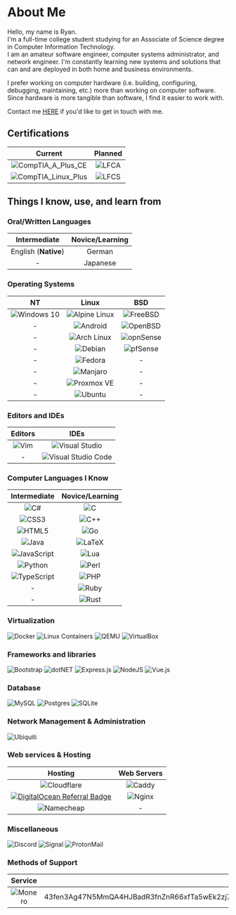 # About Me

Hello, my name is Ryan.\
I'm a full-time college student studying for an Associate of Science degree in Computer Information Technology.\
I am an amateur software engineer, computer systems administrator, and network engineer. I'm constantly learning new systems and solutions that can and are deployed in both home and business environments.

I prefer working on computer hardware (i.e. building, configuring, debugging, maintaining, etc.) more than working on computer software. Since hardware is more tangible than software, I find it easier to work with.

Contact me [HERE](mailto:rbradley0@foxsys.org?subject=Contacting%20From%20Github) if you'd like to get in touch with me.

## Certifications

| Current | Planned |
| :-: | :-: |
| ![CompTIA_A_Plus_CE](https://img.shields.io/badge/CompTIA_A+_CE-FF0000?style=for-the-badge&logo=none) | ![LFCA](https://img.shields.io/badge/Linux_Foundation_LFCA-003366?style=for-the-badge&logo=linux-foundation&logoColor=white) |
| ![CompTIA_Linux_Plus](https://img.shields.io/badge/CompTIA_Linux+-FF0000?style=for-the-badge&logo=none) | ![LFCS](https://img.shields.io/badge/Linux_Foundation_LFCS-003366?style=for-the-badge&logo=linux-foundation&logoColor=white) |



## Things I know, use, and learn from

### Oral/Written Languages

| Intermediate | Novice/Learning |
| :-: | :-: |
| English (**Native**) | German |
| - | Japanese |

### Operating Systems

| NT | Linux | BSD |
| :-: | :-: | :-: |
| ![Windows 10](https://img.shields.io/badge/Windows_10-0078D6?style=for-the-badge&logo=windows&logoColor=white) | ![Alpine Linux](https://img.shields.io/badge/Alpine_Linux-0D597F?style=for-the-badge&logo=alpine-linux&logoColor=white) | ![FreeBSD](https://img.shields.io/badge/FreeBSD-FF0000?style=for-the-badge&logo=freebsd&logoColor=white) |
| - | ![Android](https://img.shields.io/badge/Android-3DDC84?style=for-the-badge&logo=android&logoColor=white) | ![OpenBSD](https://img.shields.io/badge/OpenBSD-FFD700?style=for-the-badge&logo=openbsd&logoColor=black) |
| - | ![Arch Linux](https://img.shields.io/badge/Arch_Linux-1793D1?style=for-the-badge&logo=arch-linux&logoColor=white) | ![opnSense](https://img.shields.io/badge/opnSense-E95420?style=for-the-badge&logo=opnsense&logoColor=white) |
| - | ![Debian](https://img.shields.io/badge/Debian-D70A53?style=for-the-badge&logo=debian&logoColor=white) | ![pfSense](https://img.shields.io/badge/pfSense-0078d7?style=for-the-badge&logo=pfsense&logoColor=white) |
| - | ![Fedora](https://img.shields.io/badge/Fedora-294172?style=for-the-badge&logo=fedora&logoColor=white) | - |
| - | ![Manjaro](https://img.shields.io/badge/Manjaro-11AB00?style=for-the-badge&logo=manjaro&logoColor=white) | - |
| - | ![Proxmox VE](https://img.shields.io/badge/Proxmox_VE-E57000?style=for-the-badge&logo=proxmox&logoColor=white) | - |
| - | ![Ubuntu](https://img.shields.io/badge/Ubuntu-E95420?style=for-the-badge&logo=ubuntu&logoColor=white) | - |

### Editors and IDEs

| Editors | IDEs |
| :-: | :-: |
| ![Vim](https://img.shields.io/badge/VIM-11AB00?style=for-the-badge&logo=vim&logoColor=white) | ![Visual Studio](https://img.shields.io/badge/Visual_Studio-5C2D91?style=for-the-badge&logo=visual-studio&logoColor=white) |
| - | ![Visual Studio Code](https://img.shields.io/badge/VS_Code-0078d7?style=for-the-badge&logo=visual-studio-code&logoColor=white) |

### Computer Languages I Know

| Intermediate | Novice/Learning |
| :-: | :-: |
| ![C#](https://img.shields.io/badge/c%23-239120?style=for-the-badge&logo=c-sharp&logoColor=white) | ![C](https://img.shields.io/badge/c-00599C?style=for-the-badge&logo=c&logoColor=white) |
| ![CSS3](https://img.shields.io/badge/css3-1572B6?style=for-the-badge&logo=css3&logoColor=white) | ![C++](https://img.shields.io/badge/c++-00599C?style=for-the-badge&logo=c%2B%2B&logoColor=white) |
| ![HTML5](https://img.shields.io/badge/html5-E34F26?style=for-the-badge&logo=html5&logoColor=white) | ![Go](https://img.shields.io/badge/go-00ADD8?style=for-the-badge&logo=go&logoColor=white) |
| ![Java](https://img.shields.io/badge/java-ED8B00?style=for-the-badge&logo=java&logoColor=white) | ![LaTeX](https://img.shields.io/badge/latex-008080?style=for-the-badge&logo=latex&logoColor=white) |
| ![JavaScript](https://img.shields.io/badge/javascript-323330?style=for-the-badge&logo=javascript&logoColor=white) | ![Lua](https://img.shields.io/badge/lua-2C2D72?style=for-the-badge&logo=lua&logoColor=white) |
| ![Python](https://img.shields.io/badge/python-14354C?style=for-the-badge&logo=python&logoColor=white) | ![Perl](https://img.shields.io/badge/perl-39457E?style=for-the-badge&logo=perl&logoColor=white) |
| ![TypeScript](https://img.shields.io/badge/typescript-007ACC?style=for-the-badge&logo=typescript&logoColor=white) | ![PHP](https://img.shields.io/badge/php-777BB4?style=for-the-badge&logo=php&logoColor=white) |
| - | ![Ruby](https://img.shields.io/badge/ruby-CC342D?style=for-the-badge&logo=ruby&logoColor=white) |
| - | ![Rust](https://img.shields.io/badge/rust-000000?style=for-the-badge&logo=rust&logoColor=white) |

### Virtualization

![Docker](https://img.shields.io/badge/docker-2496ED?style=for-the-badge&logo=docker&logoColor=white)
![Linux Containers](https://img.shields.io/badge/LXC-003366?style=for-the-badge&logo=linux-containers&logoColor=white)
![QEMU](https://img.shields.io/badge/QEMU-FF6600?style=for-the-badge&logo=qemu&logoColor=white)
![VirtualBox](https://img.shields.io/badge/Virtual_Box-183A61?style=for-the-badge&logo=virtualbox&logoColor=white)

### Frameworks and libraries

![Bootstrap](https://img.shields.io/badge/bootstrap-563D7C?style=for-the-badge&logo=bootstrap&logoColor=white)
![dotNET](https://img.shields.io/badge/dotNET-5C2D91?style=for-the-badge)
![Express.js](https://img.shields.io/badge/express.js-404d59?style=for-the-badge&logo=express&logoColor=61DAFB)
![NodeJS](https://img.shields.io/badge/node.js-43853D?style=for-the-badge&logo=node-dot-js&logoColor=white)
![Vue.js](https://img.shields.io/badge/vuejs-35495e?style=for-the-badge&logo=vue-dot-js&logoColor=4FC08D)

### Database

![MySQL](https://img.shields.io/badge/mysql-4479A1?style=for-the-badge&logo=mysql&logoColor=white)
![Postgres](https://img.shields.io/badge/postgres-4169E1?style=for-the-badge&logo=postgresql&logoColor=white)
![SQLite](https://img.shields.io/badge/sqlite-003B57?style=for-the-badge&logo=sqlite&logoColor=white)

### Network Management & Administration

![Ubiquiti](https://img.shields.io/badge/ubiquiti-0559C9?style=for-the-badge&logo=ubiquiti&logoColor=white)

### Web services & Hosting

| Hosting | Web Servers |
| :-: | :-: |
| ![Cloudflare](https://img.shields.io/badge/Cloudflare-FFA500?style=for-the-badge&logo=cloudflare&logoColor=white) | ![Caddy](https://img.shields.io/badge/caddy-009639?style=for-the-badge&logo=.net&logoColor=white) |
| [![DigitalOcean Referral Badge](https://img.shields.io/badge/DigitalOcean-0167ff?style=for-the-badge&logo=digitalocean&logoColor=white)](https://www.digitalocean.com/?refcode=ae0a1f51dd8d&utm_campaign=Referral_Invite&utm_medium=Referral_Program&utm_source=badge) | ![Nginx](https://img.shields.io/badge/nginx-009639?style=for-the-badge&logo=nginx&logoColor=white) |
| ![Namecheap](https://img.shields.io/badge/Namecheap-DE3723?style=for-the-badge&logo=namecheap&logoColor=white) | - |

### Miscellaneous

![Discord](https://img.shields.io/badge/discord-5865F2?style=for-the-badge&logo=discord&logoColor=white)
![Signal](https://img.shields.io/badge/signal-2592E9?style=for-the-badge&logo=signal&logoColor=white)
![ProtonMail](https://img.shields.io/badge/protonmail-8B89CC?style=for-the-badge&logo=protonmail&logoColor=white)

### Methods of Support

| Service | Payment ID |
|:-:|:-:|
|![Monero](https://img.shields.io/badge/monero-FF6600?style=for-the-badge&logo=monero&logoColor=white)|43fen3Ag47N5MmQA4HJBadR3fnZnR66xfTa5wEk2zj7rCRFXX72Du8GEneBSUcxf1SC2ZouFEzuaBNpYfyVRwVPVMRLQxoy|
